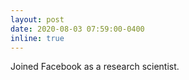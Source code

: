 ```yaml
---
layout: post
date: 2020-08-03 07:59:00-0400
inline: true
---
```


Joined Facebook as a research scientist.

